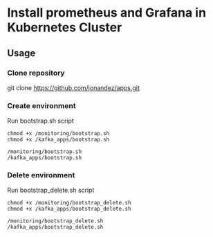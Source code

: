 # Install prometheus and Grafana in Kubernetes Cluster

## Usage

### Clone repository
git clone https://github.com/jonandez/apps.git


### Create environment 
Run bootstrap.sh script

```
chmod +x /monitoring/bootstrap.sh
chmod +x /kafka_apps/bootstrap.sh

/monitoring/bootstrap.sh
/kafka_apps/bootstrap.sh

```

### Delete environment 
Run bootstrap_delete.sh script

```
chmod +x /monitoring/bootstrap_delete.sh
chmod +x /kafka_apps/bootstrap_delete.sh

/monitoring/bootstrap_delete.sh
/kafka_apps/bootstrap_delete.sh

```
